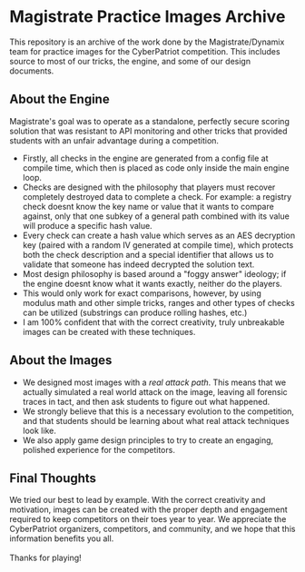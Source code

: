# Magistrate Practice Images Archive
This repository is an archive of the work done by the Magistrate/Dynamix team for practice images for the CyberPatriot competition. This includes source to most of our tricks, the engine, and some of our design documents.
## About the Engine
Magistrate's goal was to operate as a standalone, perfectly secure scoring solution that was resistant to API monitoring and other tricks that provided students with an unfair advantage during a competition.
- Firstly, all checks in the engine are generated from a config file at compile time, which then is placed as code only inside the main engine loop.
- Checks are designed with the philosophy that players must recover completely destroyed data to complete a check. For example: a registry check doesnt know the key name or value that it wants to compare against, only that one subkey of a general path combined with its value will produce a specific hash value.
- Every check can create a hash value which serves as an AES decryption key (paired with a random IV generated at compile time), which protects both the check description and a special identifier that allows us to validate that someone has indeed decrypted the solution text.
- Most design philosophy is based around a "foggy answer" ideology; if the engine doesnt know what it wants exactly, neither do the players.
- This would only work for exact comparisons, however, by using modulus math and other simple tricks, ranges and other types of checks can be utilized (substrings can produce rolling hashes, etc.)
- I am 100% confident that with the correct creativity, truly unbreakable images can be created with these techniques.
## About the Images
- We designed most images with a *real attack path*. This means that we actually simulated a real world attack on the image, leaving all forensic traces in tact, and then ask students to figure out what happened.
- We strongly believe that this is a necessary evolution to the competition, and that students should be learning about what real attack techniques look like.
- We also apply game design principles to try to create an engaging, polished experience for the competitors.
## Final Thoughts
We tried our best to lead by example. With the correct creativity and motivation, images can be created with the proper depth and engagement required to keep competitors on their toes year to year. We appreciate the CyberPatriot organizers, competitors, and community, and we hope that this information benefits you all.\
\
Thanks for playing!